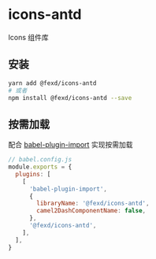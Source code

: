 # icons-antd

Icons 组件库

## 安装

```bash
yarn add @fexd/icons-antd
# 或者
npm install @fexd/icons-antd --save
```

## 按需加载

配合 [babel-plugin-import](https://github.com/ant-design/babel-plugin-import) 实现按需加载

```js
// babel.config.js
module.exports = {
  plugins: [
    [
      'babel-plugin-import',
      {
        libraryName: '@fexd/icons-antd',
        camel2DashComponentName: false,
      },
      '@fexd/icons-antd',
    ],
  ],
}
```
